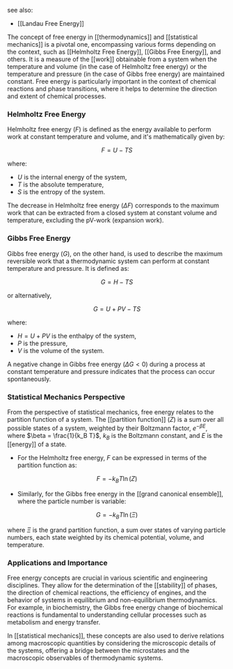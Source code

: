 see also:
- [[Landau Free Energy]]

The concept of free energy in [[thermodynamics]] and [[statistical mechanics]] is a pivotal one, encompassing various forms depending on the context, such as [[Helmholtz Free Energy]], [[Gibbs Free Energy]], and others. It is a measure of the [[work]] obtainable from a system when the temperature and volume (in the case of Helmholtz free energy) or the temperature and pressure (in the case of Gibbs free energy) are maintained constant. Free energy is particularly important in the context of chemical reactions and phase transitions, where it helps to determine the direction and extent of chemical processes.

### Helmholtz Free Energy

Helmholtz free energy ($F$) is defined as the energy available to perform work at constant temperature and volume, and it's mathematically given by:

$$F = U - TS$$

where:
- $U$ is the internal energy of the system,
- $T$ is the absolute temperature,
- $S$ is the entropy of the system.

The decrease in Helmholtz free energy ($\Delta F$) corresponds to the maximum work that can be extracted from a closed system at constant volume and temperature, excluding the pV-work (expansion work).

### Gibbs Free Energy

Gibbs free energy ($G$), on the other hand, is used to describe the maximum reversible work that a thermodynamic system can perform at constant temperature and pressure. It is defined as:

$$G = H - TS$$

or alternatively,

$$G = U + PV - TS$$

where:
- $H = U + PV$ is the enthalpy of the system,
- $P$ is the pressure,
- $V$ is the volume of the system.

A negative change in Gibbs free energy ($\Delta G < 0$) during a process at constant temperature and pressure indicates that the process can occur spontaneously.

### Statistical Mechanics Perspective

From the perspective of statistical mechanics, free energy relates to the partition function of a system. The [[partition function]] ($Z$) is a sum over all possible states of a system, weighted by their Boltzmann factor, $e^{-\beta E}$, where $\beta = \frac{1}{k_B T}$, $k_B$ is the Boltzmann constant, and $E$ is the [[energy]] of a state.

- For the Helmholtz free energy, $F$ can be expressed in terms of the partition function as:

$$F = -k_B T \ln(Z)$$

- Similarly, for the Gibbs free energy in the [[grand canonical ensemble]], where the particle number is variable:

$$G = -k_B T \ln(\Xi)$$

where $\Xi$ is the grand partition function, a sum over states of varying particle numbers, each state weighted by its chemical potential, volume, and temperature.

### Applications and Importance

Free energy concepts are crucial in various scientific and engineering disciplines. They allow for the determination of the [[stability]] of phases, the direction of chemical reactions, the efficiency of engines, and the behavior of systems in equilibrium and non-equilibrium thermodynamics. For example, in biochemistry, the Gibbs free energy change of biochemical reactions is fundamental to understanding cellular processes such as metabolism and energy transfer.

In [[statistical mechanics]], these concepts are also used to derive relations among macroscopic quantities by considering the microscopic details of the systems, offering a bridge between the microstates and the macroscopic observables of thermodynamic systems.